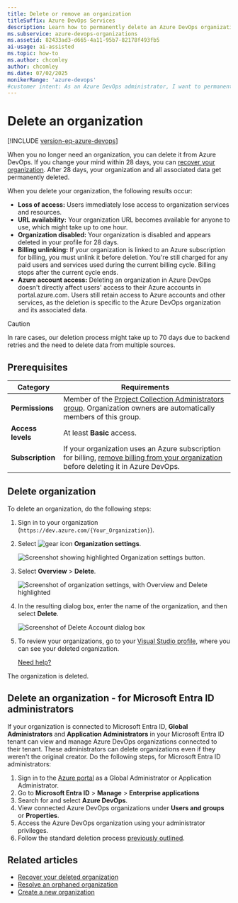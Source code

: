 ```yaml
---
title: Delete or remove an organization
titleSuffix: Azure DevOps Services
description: Learn how to permanently delete an Azure DevOps organization, what happens to users and data, recovery options, and administrator deletion capabilities for Microsoft Entra ID administrators.
ms.subservice: azure-devops-organizations
ms.assetid: 82433ad3-d665-4a11-95b7-82178f493fb5
ai-usage: ai-assisted
ms.topic: how-to
ms.author: chcomley
author: chcomley
ms.date: 07/02/2025
monikerRange: 'azure-devops'
#customer intent: As an Azure DevOps administrator, I want to permanently delete an organization I no longer need while understanding the impact on users, data recovery options, and administrator deletion capabilities.
---
```


# Delete an organization

[!INCLUDE [version-eq-azure-devops](../../includes/version-eq-azure-devops.md)]

When you no longer need an organization, you can delete it from Azure DevOps. If you change your mind within 28 days, you can [recover your organization](./recover-your-organization.md).
After 28 days, your organization and all associated data get permanently deleted.

When you delete your organization, the following results occur:

- **Loss of access:** Users immediately lose access to organization services and resources.
- **URL availability:** Your organization URL becomes available for anyone to use, which might take up to one hour.
- **Organization disabled:** Your organization is disabled and appears deleted in your profile for 28 days.
- **Billing unlinking:** If your organization is linked to an Azure subscription for billing, you must unlink it before deletion. You're still charged for any paid users and services used during the current billing cycle. Billing stops after the current cycle ends.
- **Azure account access:** Deleting an organization in Azure DevOps doesn't directly affect users' access to their Azure accounts in portal.azure.com. Users still retain access to Azure accounts and other services, as the deletion is specific to the Azure DevOps organization and its associated data.

> [!CAUTION]
> In rare cases, our deletion process might take up to 70 days due to backend retries and the need to delete data from multiple sources.

## Prerequisites

| Category | Requirements |
|--------------|-------------|
|**Permissions**| Member of the [Project Collection Administrators group](../security/look-up-project-collection-administrators.md). Organization owners are automatically members of this group.|
|**Access levels**| At least **Basic** access.|
|**Subscription** |If your organization uses an Azure subscription for billing, [remove billing from your organization](../billing/change-azure-subscription.md#remove-your-billing-subscription) before deleting it in Azure DevOps.|

## Delete organization

To delete an organization, do the following steps:

1. Sign in to your organization (```https://dev.azure.com/{Your_Organization}```).

2. Select ![gear icon](../../media/icons/gear-icon.png) **Organization settings**.

    ![Screenshot showing highlighted Organization settings button.](../../media/settings/open-admin-settings-vert.png)

3. Select **Overview** > **Delete**.

   ![Screenshot of organization settings, with Overview and Delete highlighted](media/delete-organization/organization-overview-settings.png)

4. In the resulting dialog box, enter the name of the organization, and then select **Delete**.

   ![Screenshot of Delete Account dialog box](media/delete-organization/delete-organization-popup.png)

5. To review your organizations, go to your [Visual Studio profile](https://app.vsaex.visualstudio.com/profile/view), where you can see your deleted organization.

   [Need help?](faq-configure-customize-organization.yml#get-support)

The organization is deleted.

## Delete an organization - for Microsoft Entra ID administrators

If your organization is connected to Microsoft Entra ID, **Global Administrators** and **Application Administrators** in your Microsoft Entra ID tenant can view and manage Azure DevOps organizations connected to their tenant. These administrators can delete organizations even if they weren't the original creator. Do the following steps, for Microsoft Entra ID administrators:

1. Sign in to the [Azure portal](https://portal.azure.com) as a Global Administrator or Application Administrator.
2. Go to **Microsoft Entra ID** > **Manage** > **Enterprise applications**
3. Search for and select **Azure DevOps**.
4. View connected Azure DevOps organizations under **Users and groups** or **Properties**.
5. Access the Azure DevOps organization using your administrator privileges.
6. Follow the standard deletion process [previously outlined](#delete-organization).

## Related articles

- [Recover your deleted organization](recover-your-organization.md)
- [Resolve an orphaned organization](resolve-orphaned-organization.md)
- [Create a new organization](create-organization.md)

